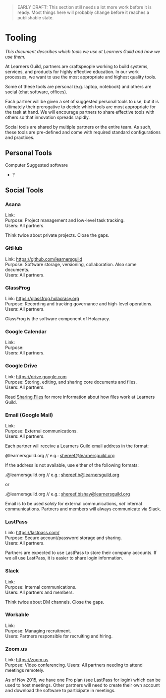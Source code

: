 > EARLY DRAFT: This section still needs a lot more work before it is ready. Most things here will probably change before it reaches a publishable state.

# Tooling

_This document describes which tools we use at Learners Guild and how we use them._

At Learners Guild, partners are craftspeople working to build systems, services, and products for highly effective education. In our work processes, we want to use the most appropriate and highest quality tools.

Some of these tools are personal (e.g. laptop, notebook) and others are social (chat software, offices).

Each partner will be given a set of suggested personal tools to use, but it is ultimately their prerogative to decide which tools are most appropriate for the task at hand. We will encourage partners to share effective tools with others so that innovation spreads rapidly.

Social tools are shared by multiple partners or the entire team. As such, these tools are pre-defined and come with required standard configurations and practices.

## Personal Tools

Computer
Suggested software
- ?

## Social Tools

### Asana

Link: <br>
Purpose: Project management and low-level task tracking.<br>
Users: All partners.

Think twice about private projects. Close the gaps.

### GitHub

Link: https://github.com/learnersguild<br>
Purpose: Software storage, versioning, collaboration. Also some documents.<br>
Users: All partners.

### GlassFrog

Link: https://glassfrog.holacracy.org<br>
Purpose: Recording and tracking governance and high-level operations.<br>
Users: All partners.

GlassFrog is the software component of Holacracy.

### Google Calendar

Link: <br>
Purpose: <br>
Users: All partners.

### Google Drive

Link: https://drive.google.com<br>
Purpose: Storing, editing, and sharing core documents and files.<br>
Users: All partners.

Read [Sharing Files][sharing-files] for more information about how files work at Learners Guild.

### Email (Google Mail)

Link: <br>
Purpose: External communications.<br>
Users: All partners.

Each partner will receive a Learners Guild email address in the format:

  <first name>@learnersguild.org
  // e.g.: shereef@learnersguild.org

If the address is not available, use either of the following formats:

  <first name>.<first letter of last name>@learnersguild.org
  // e.g.: shereef.b@learnersguild.org

or

  <first name>.<last name>@learnersguild.org
  // e.g.: shereef.bishay@learnersguild.org

Email is to be used _solely_ for external communications, _not_ internal communications. Partners and members will always communicate via Slack.

### LastPass

Link: https://lastpass.com/<br>
Purpose: Secure account/password storage and sharing.<br>
Users: All partners.

Partners are expected to use LastPass to store their company accounts. If we all use LastPass, it is easier to share login information.

### Slack

Link: <br>
Purpose: Internal communications.<br>
Users: All partners and members.

Think twice about DM channels. Close the gaps.

### Workable

Link: <br>
Purpose: Managing recruitment.<br>
Users: Partners responsible for recruiting and hiring.

### Zoom.us

Link: https://zoom.us<br>
Purpose: Video conferencing.
Users: All partners needing to attend meetings remotely.

As of Nov 2015, we have one Pro plan (see LastPass for login) which can be used to host meetings. Other partners will need to create their own account and download the software to participate in meetings.

[sharing-files]: Sharing-Files.md
